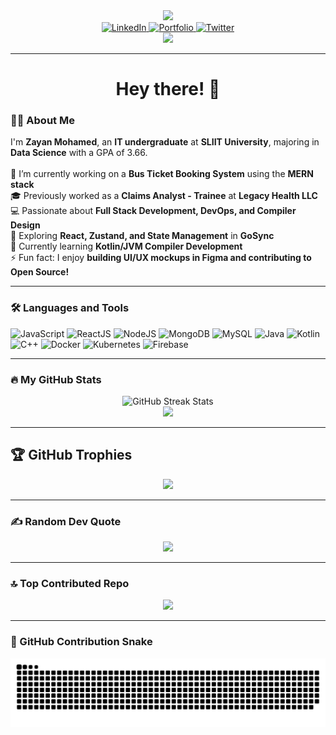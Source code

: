 <div align="center">
  <img height="150" src="https://media.giphy.com/media/v1.Y2lkPTc5MGI3NjExbWQwZ2ZpZzZ1d2Jmanc0dHphbHIyMmkwbHQ2aXFmbmljOHJ5dTUweiZlcD12MV9naWZzX3NlYXJjaCZjdD1n/bGgsc5mWoryfgKBx1u/giphy.gif" />
</div>

<div align="center">
  <a href="https://www.linkedin.com/in/zayan-mohamed" target="_blank">
    <img src="https://img.shields.io/static/v1?message=LinkedIn&logo=linkedin&label=&color=0077B5&logoColor=white&labelColor=&style=for-the-badge" height="25" alt="LinkedIn" />
  </a>
  <a href="https://zayanmohamed.dev" target="_blank">
    <img src="https://img.shields.io/static/v1?message=Portfolio&logo=Google%20Chrome&label=&color=FFA500&logoColor=white&labelColor=&style=for-the-badge" height="25" alt="Portfolio" />
  </a>
  <a href="https://twitter.com/Its_Mzayan" target="_blank">
    <img src="https://img.shields.io/static/v1?message=Twitter&logo=twitter&label=&color=1DA1F2&logoColor=white&labelColor=&style=for-the-badge" height="25" alt="Twitter" />
  </a>
</div>

<div align="center">
  <img src="https://visitor-badge.laobi.icu/badge?page_id=Zayan-Mohamed.Zayan-Mohamed&" />
</div>

---

<h1 align="center">Hey there! 👋</h1>

<h3 align="left">👨‍💻 About Me</h3>

<p align="left">
  I'm <b>Zayan Mohamed</b>, an <b>IT undergraduate</b> at <b>SLIIT University</b>, majoring in <b>Data Science</b> with a GPA of 3.66.  
  <br><br>
  🔭 I’m currently working on a <b>Bus Ticket Booking System</b> using the <b>MERN stack</b> <br>
  🎓 Previously worked as a <b>Claims Analyst - Trainee</b> at <b>Legacy Health LLC</b> <br>
  💻 Passionate about <b>Full Stack Development, DevOps, and Compiler Design</b> <br>
  🚀 Exploring <b>React, Zustand, and State Management</b> in <b>GoSync</b> <br>
  🌱 Currently learning <b>Kotlin/JVM Compiler Development</b> <br>
  ⚡ Fun fact: I enjoy <b>building UI/UX mockups in Figma and contributing to Open Source!</b>
</p>

---

<h3 align="left">🛠 Languages and Tools</h3>

<div align="left">
  <img src="https://cdn.jsdelivr.net/gh/devicons/devicon/icons/javascript/javascript-original.svg" height="50" alt="JavaScript" />
  <img src="https://cdn.jsdelivr.net/gh/devicons/devicon/icons/react/react-original.svg" height="50" alt="ReactJS" />
  <img src="https://cdn.jsdelivr.net/gh/devicons/devicon/icons/nodejs/nodejs-original.svg" height="50" alt="NodeJS" />
  <img src="https://cdn.jsdelivr.net/gh/devicons/devicon/icons/mongodb/mongodb-original.svg" height="50" alt="MongoDB" />
  <img src="https://cdn.jsdelivr.net/gh/devicons/devicon/icons/mysql/mysql-original.svg" height="50" alt="MySQL" />
  <img src="https://cdn.jsdelivr.net/gh/devicons/devicon/icons/java/java-original.svg" height="50" alt="Java" />
  <img src="https://cdn.jsdelivr.net/gh/devicons/devicon/icons/kotlin/kotlin-original.svg" height="50" alt="Kotlin" />
  <img src="https://cdn.jsdelivr.net/gh/devicons/devicon/icons/cplusplus/cplusplus-original.svg" height="50" alt="C++" />
  <img src="https://cdn.jsdelivr.net/gh/devicons/devicon/icons/docker/docker-original.svg" height="50" alt="Docker" />
  <img src="https://cdn.jsdelivr.net/gh/devicons/devicon/icons/kubernetes/kubernetes-plain.svg" height="50" alt="Kubernetes" />
  <img src="https://cdn.jsdelivr.net/gh/devicons/devicon/icons/firebase/firebase-plain.svg" height="50" alt="Firebase" />
</div>

---

<h3 align="left">🔥 My GitHub Stats</h3>

<div align="center">
  <img src="https://streak-stats.demolab.com?user=Zayan-Mohamed&locale=en&mode=daily&theme=dark&hide_border=false&border_radius=5&order=3" height="200" alt="GitHub Streak Stats" />
  <br />
  <img src="https://github-readme-stats.vercel.app/api/top-langs/?username=Zayan-Mohamed&theme=dark&hide_border=false&include_all_commits=true&count_private=true&layout=compact" height="200" />
</div>

---

## 🏆 GitHub Trophies  
<div align="center">
  <img src="https://github-profile-trophy.vercel.app/?username=Zayan-Mohamed&theme=radical&no-frame=false&no-bg=false&margin-w=4" />
</div>

---

### ✍️ Random Dev Quote  
<div align="center">
  <img src="https://quotes-github-readme.vercel.app/api?type=horizontal&theme=radical" />
</div>

---

### 🔝 Top Contributed Repo  
<div align="center">
  <img src="https://github-contributor-stats.vercel.app/api?username=Zayan-Mohamed&limit=5&theme=dark&combine_all_yearly_contributions=true" />
</div>

---

### 🐍 GitHub Contribution Snake  
<div align="center">
  <picture>
    <source media="(prefers-color-scheme: dark)" srcset="https://raw.githubusercontent.com/Zayan-Mohamed/Zayan-Mohamed/output/github-snake-dark.svg" />
    <source media="(prefers-color-scheme: light)" srcset="https://raw.githubusercontent.com/Zayan-Mohamed/Zayan-Mohamed/output/github-snake.svg" />
    <img alt="GitHub Contribution Snake Animation" src="https://raw.githubusercontent.com/Zayan-Mohamed/Zayan-Mohamed/output/github-snake.svg" />
  </picture>
</div>
